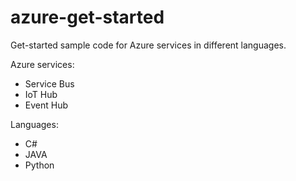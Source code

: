 # azure-get-started
Get-started sample code for Azure services in different languages.

Azure services:
- Service Bus
- IoT Hub
- Event Hub

Languages:
- C#
- JAVA
- Python
